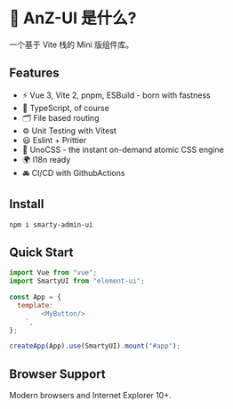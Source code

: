 # 🔨 AnZ-UI 是什么?

一个基于 Vite 栈的 Mini 版组件库。

## Features

- ⚡️ Vue 3, Vite 2, pnpm, ESBuild - born with fastness
- 🦾 TypeScript, of course
- 🗂 File based routing
- ⚙️ Unit Testing with Vitest
- 😃 Eslint + Prittier
- 🎨 UnoCSS - the instant on-demand atomic CSS engine
- 🌍 I18n ready
- 🚘 CI/CD with GithubActions

## Install

```bash
npm i smarty-admin-ui
```

## Quick Start

```js
import Vue from "vue";
import SmartyUI from "element-ui";

const App = {
  template: `
        <MyButton/>
    `,
};

createApp(App).use(SmartyUI).mount("#app");
```

## Browser Support

Modern browsers and Internet Explorer 10+.
